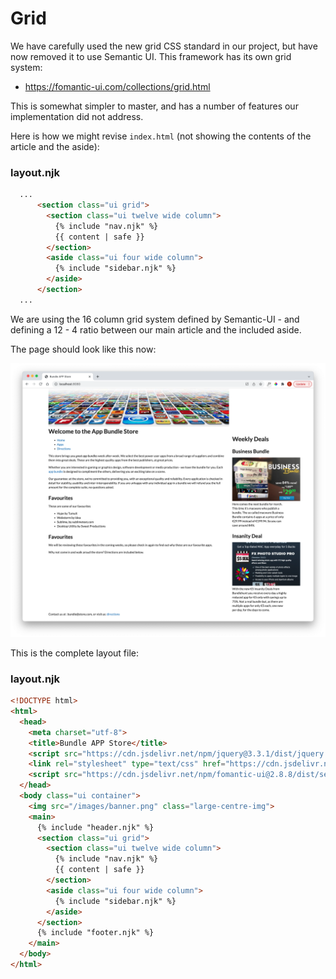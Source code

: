 # Grid

We have carefully used the new grid CSS standard in our project, but have now removed it to use Semantic UI. This framework has its own grid system:

- <https://fomantic-ui.com/collections/grid.html>

This is somewhat simpler to master, and has a number of features our implementation did not address.

Here is how we might revise `index.html` (not showing the contents of the article and the aside):

### layout.njk

~~~html
  ...
      <section class="ui grid">
        <section class="ui twelve wide column">
          {% include "nav.njk" %}      
          {{ content | safe }}
        </section>
        <aside class="ui four wide column">
          {% include "sidebar.njk" %}
        </aside>
      </section>
  ...
~~~

We are using the 16 column grid system defined by Semantic-UI - and defining a 12 - 4 ratio between our main article and the included aside.

The page should look like this now:

![](img/04.png)

This is the complete layout file:

### layout.njk

~~~html
<!DOCTYPE html>
<html>
  <head>
    <meta charset="utf-8">
    <title>Bundle APP Store</title>
    <script src="https://cdn.jsdelivr.net/npm/jquery@3.3.1/dist/jquery.min.js"></script>
    <link rel="stylesheet" type="text/css" href="https://cdn.jsdelivr.net/npm/fomantic-ui@2.8.8/dist/semantic.min.css">
    <script src="https://cdn.jsdelivr.net/npm/fomantic-ui@2.8.8/dist/semantic.min.js"></script>
  </head>
  <body class="ui container">
    <img src="/images/banner.png" class="large-centre-img">
    <main>
      {% include "header.njk" %}
      <section class="ui grid">
        <section class="ui twelve wide column">
          {% include "nav.njk" %}      
          {{ content | safe }}
        </section>
        <aside class="ui four wide column">
          {% include "sidebar.njk" %}
        </aside>
      </section>
      {% include "footer.njk" %}
    </main>
  </body>
</html>
~~~




